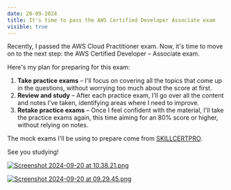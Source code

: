 ```yaml
---
date: 20-09-2024
title: It's time to pass the AWS Certified Developer Associate exam
visible: true
---
```


Recently, I passed the AWS Cloud Practitioner exam. Now, it's time to move on to the next step: the AWS Certified Developer – Associate exam.

Here's my plan for preparing for this exam:

1. **Take practice exams** – I'll focus on covering all the topics that come up in the questions, without worrying too much about the score at first.
2. **Review and study** – After each practice exam, I’ll go over all the content and notes I’ve taken, identifying areas where I need to improve.
3. **Retake practice exams** – Once I feel confident with the material, I'll take the practice exams again, this time aiming for an 80% score or higher, without relying on notes.

The mock exams I'll be using to prepare come from <a href="https://skillcertpro.com/aws-certified-developer-associate-exam-questions/" target="_blank">SKILLCERTPRO</a>.

See you studying!

<a href="/blog/imagesScreenshot 2024-09-20 at 10.38.21.png" target="_blank"><img src="/blog/imagesScreenshot 2024-09-20 at 10.38.21.png" alt="Screenshot 2024-09-20 at 10.38.21.png" /></a>

<a href="/blog/imagesScreenshot 2024-09-20 at 09.29.45.png" target="_blank"><img src="/blog/imagesScreenshot 2024-09-20 at 09.29.45.png" alt="Screenshot 2024-09-20 at 09.29.45.png" /></a>
